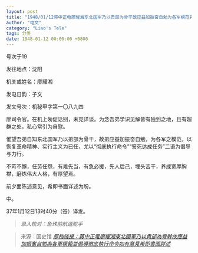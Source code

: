 ```yaml
---
layout: post
title: "1948/01/12蒋中正电廖耀湘东北国军乃以贵部为骨干故应益加振奋自勉为各军模范并倡导彻底执行命令如有意见希即书面详述"
author: "电文"
category: "Liao's Tele"
tags: 分类
date: 1948-01-12 00:00:00 +0800
---
```

号次于19

发往地点：沈阳

机关或姓名：廖耀湘

发电日韵：子文

发文号次：机秘甲字第一〇八九四

廖司令官。在机上匆促话别，未克详谈。为念吾弟学识见解皆有独到之地，且有超群之处，私心常引为自慰。

惟望吾弟自知东北国军乃以弟部为骨干，故弟应益加振奋自勉，为各军之模范，以恢复革命精神、实行主义为已任，尤以“彻底执行命令”“誓死达成任务”二语为倡导与力行。

不苛不懈，任劳任怨，有难先当，有急必援，先人后己，埋头苦干，养成宽厚胸襟，磨炼伟大人格，有厚望焉。

前夕面陈述意见，希即书面详述为盼。

中。

37年1月12日13时40分（签）译发。




> *录入校对：鱼珠前航道舵手*

> 来源：国史馆 [*原档链接：蔣中正電廖耀湘東北國軍乃以貴部為骨幹故應益加振奮自勉為各軍模範並倡導徹底執行命令如有意見希即書面詳述*](https://ahonline.drnh.gov.tw/index.php?act=Display/image/5894520AZnlC=V)